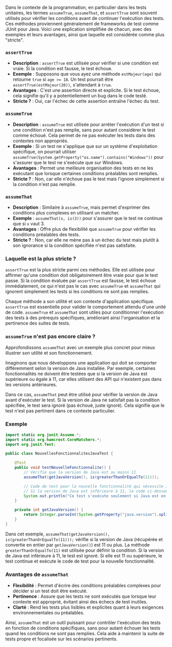 Dans le contexte de la programmation, en particulier dans les tests unitaires, les termes `assumeTrue`, `assumeThat`, et `assertTrue` sont souvent utilisés pour vérifier les conditions avant de continuer l'exécution des tests. Ces méthodes proviennent généralement de frameworks de test comme JUnit pour Java. Voici une explication simplifiée de chacun, avec des exemples et leurs avantages, ainsi que laquelle est considérée comme plus "stricte".

### `assertTrue`

- **Description** : `assertTrue` est utilisée pour vérifier si une condition est vraie. Si la condition est fausse, le test échoue.
- **Exemple** : Supposons que vous ayez une méthode `estMajeur(age)` qui retourne `true` si `age >= 18`. Un test pourrait être `assertTrue(estMajeur(20))`, s'attendant à `true`.
- **Avantages** : C'est une assertion directe et explicite. Si le test échoue, cela signifie qu'il y a potentiellement un bug dans le code testé.
- **Stricte ?** : Oui, car l'échec de cette assertion entraîne l'échec du test.

### `assumeTrue`

- **Description** : `assumeTrue` est utilisée pour arrêter l'exécution d'un test si une condition n'est pas remplie, sans pour autant considérer le test comme échoué. Cela permet de ne pas exécuter les tests dans des contextes non appropriés.
- **Exemple** : Si un test ne s'applique que sur un système d'exploitation spécifique, on pourrait utiliser `assumeTrue(System.getProperty("os.name").contains("Windows"))` pour s'assurer que le test ne s'exécute que sur Windows.
- **Avantages** : Permet une meilleure organisation des tests en ne les exécutant que lorsque certaines conditions préalables sont remplies.
- **Stricte ?** : Non, car elle n'échoue pas le test mais l'ignore simplement si la condition n'est pas remplie.

### `assumeThat`

- **Description** : Similaire à `assumeTrue`, mais permet d'exprimer des conditions plus complexes en utilisant un matcher.
- **Exemple** : `assumeThat(x, is(3))` pour s'assurer que le test ne continue que si `x` vaut 3.
- **Avantages** : Offre plus de flexibilité que `assumeTrue` pour vérifier les conditions préalables des tests.
- **Stricte ?** : Non, car elle ne mène pas à un échec du test mais plutôt à son ignorance si la condition spécifiée n'est pas satisfaite.

### Laquelle est la plus stricte ?

`assertTrue` est la plus stricte parmi ces méthodes. Elle est utilisée pour affirmer qu'une condition doit obligatoirement être vraie pour que le test passe. Si la condition évaluée par `assertTrue` est fausse, le test échoue immédiatement, ce qui n'est pas le cas avec `assumeTrue` et `assumeThat` qui ignorent simplement les tests si les conditions ne sont pas remplies.

Chaque méthode a son utilité et son contexte d'application spécifique. `assertTrue` est essentielle pour valider le comportement attendu d'une unité de code. `assumeTrue` et `assumeThat` sont utiles pour conditionner l'exécution des tests à des prérequis spécifiques, améliorant ainsi l'organisation et la pertinence des suites de tests.


### `assumeTrue` n'est pas encore claire ?

Approfondissons `assumeThat` avec un exemple plus concret pour mieux illustrer son utilité et son fonctionnement.

Imaginons que nous développons une application qui doit se comporter différemment selon la version de Java installée. Par exemple, certaines fonctionnalités ne doivent être testées que si la version de Java est supérieure ou égale à 11, car elles utilisent des API qui n'existent pas dans les versions antérieures.

Dans ce cas, `assumeThat` peut être utilisé pour vérifier la version de Java avant d'exécuter le test. Si la version de Java ne satisfait pas la condition spécifiée, le test sera ignoré (pas échoué, juste ignoré). Cela signifie que le test n'est pas pertinent dans ce contexte particulier.

### Exemple

```java
import static org.junit.Assume.*;
import static org.hamcrest.CoreMatchers.*;
import org.junit.Test;

public class NouvellesFonctionnalitesJavaTest {

    @Test
    public void testNouvelleFonctionnalite() {
        // Vérifie que la version de Java est au moins 11
        assumeThat(getJavaVersion(), is(greaterThanOrEqualTo(11)));

        // Code de test pour la nouvelle fonctionnalité qui nécessite Java 11+
        // Si la version de Java est inférieure à 11, le code ci-dessous ne sera pas exécuté.
        System.out.println("Ce test s'exécute seulement si Java est en version 11 ou plus.");
    }

    private int getJavaVersion() {
        return Integer.parseInt(System.getProperty("java.version").split("\\.")[0]);
    }
}
```

Dans cet exemple, `assumeThat(getJavaVersion(), is(greaterThanOrEqualTo(11)));` vérifie si la version de Java (récupérée et convertie en entier par `getJavaVersion()`) est 11 ou plus. La méthode `greaterThanOrEqualTo(11)` est utilisée pour définir la condition. Si la version de Java est inférieure à 11, le test est ignoré. Si elle est 11 ou supérieure, le test continue et exécute le code de test pour la nouvelle fonctionnalité.

### Avantages de `assumeThat`

- **Flexibilité** : Permet d'écrire des conditions préalables complexes pour décider si un test doit être exécuté.
- **Pertinence** : Assure que les tests ne sont exécutés que lorsque leur contexte est approprié, évitant ainsi des échecs de test inutiles.
- **Clarté** : Rend les tests plus lisibles et explicites quant à leurs exigences environnementales ou préalables.

Ainsi, `assumeThat` est un outil puissant pour contrôler l'exécution des tests en fonction de conditions spécifiques, sans pour autant échouer les tests quand les conditions ne sont pas remplies. Cela aide à maintenir la suite de tests propre et focalisée sur les scénarios pertinents.
